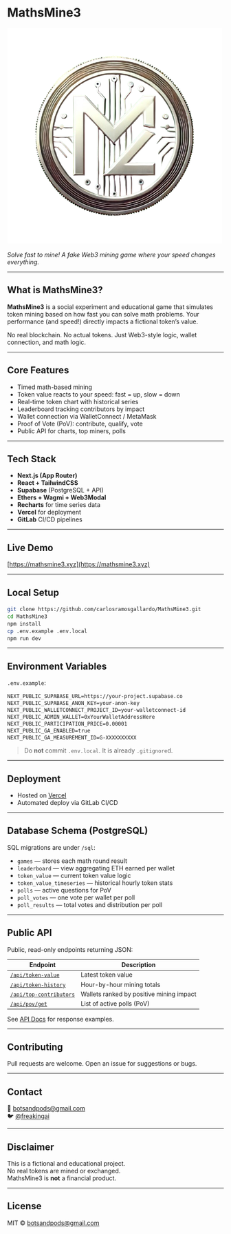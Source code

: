 # MathsMine3

![MathsMine3 logo](public/MM.jpg)

*Solve fast to mine! A fake Web3 mining game where your speed changes everything.*

---

## What is MathsMine3?

**MathsMine3** is a social experiment and educational game that simulates token mining based on how fast you can solve math problems. Your performance (and speed!) directly impacts a fictional token’s value.

No real blockchain. No actual tokens. Just Web3-style logic, wallet connection, and math logic.

---

## Core Features

- Timed math-based mining
- Token value reacts to your speed: fast = up, slow = down
- Real-time token chart with historical series
- Leaderboard tracking contributors by impact
- Wallet connection via WalletConnect / MetaMask
- Proof of Vote (PoV): contribute, qualify, vote
- Public API for charts, top miners, polls

---

## Tech Stack

- **Next.js (App Router)**
- **React + TailwindCSS**
- **Supabase** (PostgreSQL + API)
- **Ethers + Wagmi + Web3Modal**
- **Recharts** for time series data
- **Vercel** for deployment
- **GitLab** CI/CD pipelines

---

## Live Demo

[https://mathsmine3.xyz](https://mathsmine3.xyz)

---

## Local Setup

```bash
git clone https://github.com/carlosramosgallardo/MathsMine3.git
cd MathsMine3
npm install
cp .env.example .env.local
npm run dev
```

---

## Environment Variables

`.env.example`:

```env
NEXT_PUBLIC_SUPABASE_URL=https://your-project.supabase.co
NEXT_PUBLIC_SUPABASE_ANON_KEY=your-anon-key
NEXT_PUBLIC_WALLETCONNECT_PROJECT_ID=your-walletconnect-id
NEXT_PUBLIC_ADMIN_WALLET=0xYourWalletAddressHere
NEXT_PUBLIC_PARTICIPATION_PRICE=0.00001
NEXT_PUBLIC_GA_ENABLED=true
NEXT_PUBLIC_GA_MEASUREMENT_ID=G-XXXXXXXXXX
```

> Do **not** commit `.env.local`. It is already `.gitignore`d.

---

## Deployment

- Hosted on [Vercel](https://vercel.com)
- Automated deploy via GitLab CI/CD

---

## Database Schema (PostgreSQL)

SQL migrations are under `/sql`:

- `games` — stores each math round result
- `leaderboard` — view aggregating ETH earned per wallet
- `token_value` — current token value logic
- `token_value_timeseries` — historical hourly token stats
- `polls` — active questions for PoV
- `poll_votes` — one vote per wallet per poll
- `poll_results` — total votes and distribution per poll

---

## Public API

Public, read-only endpoints returning JSON:

| Endpoint | Description |
|----------|-------------|
| [`/api/token-value`](https://mathsmine3.xyz/api/token-value) | Latest token value |
| [`/api/token-history`](https://mathsmine3.xyz/api/token-history) | Hour-by-hour mining totals |
| [`/api/top-contributors`](https://mathsmine3.xyz/api/top-contributors) | Wallets ranked by positive mining impact |
| [`/api/pov/get`](https://mathsmine3.xyz/api/pov/get) | List of active polls (PoV) |

See [API Docs](https://mathsmine3.xyz/api) for response examples.

---

## Contributing

Pull requests are welcome. Open an issue for suggestions or bugs.

---

## Contact

📧 botsandpods@gmail.com  
🐦 [@freakingai](https://x.com/freakingai)

---

## Disclaimer

This is a fictional and educational project.  
No real tokens are mined or exchanged.  
MathsMine3 is **not** a financial product.

---

## License

MIT © [botsandpods@gmail.com](https://github.com/carlosramosgallardo)

